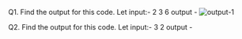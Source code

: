 Q1. Find the output for this code. Let input:- 2 3 6
output -
![output-1](https://github.com/00Tarunsain7/Assignment-2/assets/127669147/d8d09bd9-ba5f-44f7-b78d-74fcee872061)

Q2. Find the output for this code. Let input:- 3 2
output -

